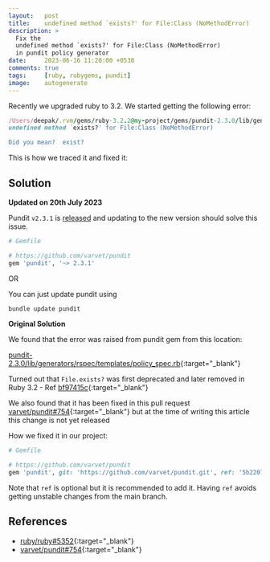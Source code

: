 ```yaml
---
layout:   post
title:    undefined method `exists?' for File:Class (NoMethodError)
description: >
  Fix the
  undefined method `exists?' for File:Class (NoMethodError)
  in pundit policy generator
date:     2023-06-16 11:20:00 +0530
comments: true
tags:     [ruby, rubygems, pundit]
image:    autogenerate
---
```


Recently we upgraded ruby to 3.2.
We started getting the following error:

```ruby
/Users/deepak/.rvm/gems/ruby-3.2.2@my-project/gems/pundit-2.3.0/lib/generators/rspec/templates/policy_spec.rb:1:in `template':
undefined method `exists?' for File:Class (NoMethodError)

Did you mean?  exist?
```

This is how we traced it and fixed it:
<!--more-->

## Solution

**Updated on 20th July 2023**

Pundit `v2.3.1` is
[released](https://github.com/varvet/pundit/tree/v2.3.1)
and updating to the new version should solve this issue.

```ruby
# Gemfile

# https://github.com/varvet/pundit
gem 'pundit', '~> 2.3.1'
```

OR

You can just update pundit using

```sh
bundle update pundit
```

**Original Solution**

We found that the error was raised from pundit gem from this location:

[pundit-2.3.0/lib/generators/rspec/templates/policy_spec.rb](https://github.com/varvet/pundit/blob/16554a5fe814153d05cec133705bd583709a4124/lib/generators/rspec/templates/policy_spec.rb#L1){:target="_blank"}

Turned out that `File.exists?` was first deprecated and later removed in Ruby 3.2 -
Ref
[bf97415c](https://github.com/ruby/ruby/commit/bf97415c02b11a8949f715431aca9eeb6311add2){:target="_blank"}

We also found that it has been fixed in this pull request
[varvet/pundit#754](https://github.com/varvet/pundit/pull/754){:target="_blank"}
but at the time of writing this article this change is not yet released

How we fixed it in our project:

```ruby
# Gemfile

# https://github.com/varvet/pundit
gem 'pundit', git: 'https://github.com/varvet/pundit.git', ref: '5b22078'
```

Note that `ref` is optional but it is recommended to add it.
Having `ref` avoids getting unstable changes from the main branch.

## References

- [ruby/ruby#5352](https://github.com/ruby/ruby/pull/5352){:target="_blank"}
- [varvet/pundit#754](https://github.com/varvet/pundit/pull/754){:target="_blank"}
